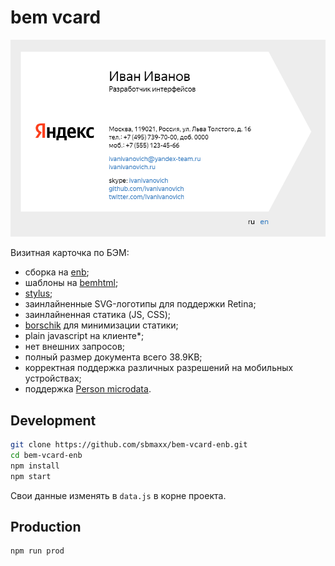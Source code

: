 # bem vcard

![vcard example](https://raw.githubusercontent.com/sbmaxx/bem-vcard-enb/plainjs/example.png)

Визитная карточка по БЭМ:
* сборка на [enb](https://github.com/enb-make/enb);
* шаблоны на [bemhtml](https://github.com/bem/bem-xjst);
* [stylus](https://github.com/learnboost/stylus);
* заинлайненные SVG-логотипы для поддержки Retina;
* заинлайненная статика (JS, CSS);
* [borschik](https://github.com/bem/borschik) для минимизации статики;
* plain javascript на клиенте*;
* нет внешних запросов;
* полный размер документа всего 38.9KB;
* корректная поддержка различных разрешений на мобильных устройствах;
* поддержка [Person microdata](http://www.data-vocabulary.org/Person).

## Development
```bash
git clone https://github.com/sbmaxx/bem-vcard-enb.git
cd bem-vcard-enb
npm install
npm start
```
Свои данные изменять в `data.js` в корне проекта.

## Production
```bash
npm run prod
```
